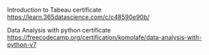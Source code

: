 Introduction to Tabeau certificate
https://learn.365datascience.com/c/c48590e90b/

Data Analysis with python certificate
https://freecodecamp.org/certification/komolafe/data-analysis-with-python-v7


